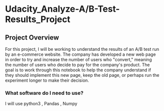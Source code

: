# Udacity_Analyze-A/B-Test-Results_Project
## Project Overview

For this project, I will be working to understand the results of an A/B test run by an e-commerce website. The company has developed a new web page in order to try and increase the number of users who "convert," meaning the number of users who decide to pay for the company's product. The  goal is to work through this notebook to help the company understand if they should implement this new page, keep the old page, or perhaps run the experiment longer to make their decision.

### What  software do I need to use?
I will use python3 , Pandas , Numpy
